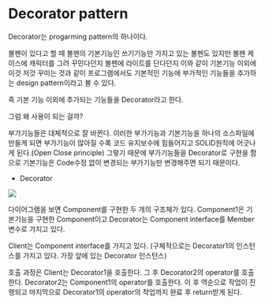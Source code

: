 Decorator pattern
===

Decorator는 progarming pattern의 하나이다.

볼펜이 있다고 할 때 볼펜의 기본기능인 쓰기기능만 가지고 있는 볼펜도 있지만 볼펜 케이스에 캐릭터를 그려 꾸민다던지 볼펜에 라이트를 단다던지 이와 같이 기본기능 이외에 이것 저것 꾸미는 것과 같이 프로그램에서도 기본적인 기능에 부가적인 기능들을 추가하는 design pattern이라고 볼 수 있다.

즉 기본 기능 이외에 추가되는 기능들을 Decorator라고 한다.

그럼 왜 사용이 되는 걸까?

부가기능들은 대체적으로 잘 바뀐다. 이러한 부가기능과 기본기능을 하나의 소스파일에 만들게 되면 부가기능이 많아질 수록 코드 유지보수에 힘들어지고 SOLID원칙에 어긋나게 된다.(Open Close principle) 그렇기 때문에 부가기능들을 Decorator로 구현을 함으로 기본기능은 Code수정 없이 변경되는 부가기능만 변경해주면 되기 때문이다.

- Decorator

<img src = "https://user-images.githubusercontent.com/74294325/124489923-7a5f0500-ddec-11eb-9751-2fd665da9c3f.png">

다이어그램을 보면 Component를 구현한 두 개의 구조체가 있다. Component1은 기본기능을 구현한 Component이고 Decorator는 Component interface를 Member변수로 가지고 있다.

Client는 Component interface를 가지고 있다. (구체적으로는 Decorator1의 인스턴스를 가지고 있다. 가장 앞에 있는 Decorator 인스턴스)

호출 과정은 Client는 Decorator1을 호출한다. 그 후 Decorator2의 operator를 호출한다. Decorator2는 Component1의 operator를 호출한다. 이 후 역순으로 작업이 진행되고 마지막으로 Decorator1의 operator의 작업까지 완료 후 return받게 된다.